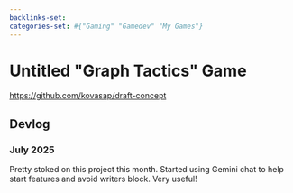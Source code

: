 ```yaml
---
backlinks-set: 
categories-set: #{"Gaming" "Gamedev" "My Games"}
---
```

# Untitled "Graph Tactics" Game

https://github.com/kovasap/draft-concept

## Devlog

### July 2025

Pretty stoked on this project this month.
Started using Gemini chat to help start features and avoid writers block.
Very useful!